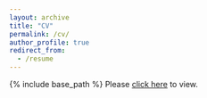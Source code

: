 ```yaml
---
layout: archive
title: "CV"
permalink: /cv/
author_profile: true
redirect_from:
  - /resume
---
```


{% include base_path %}
Please [click here](https://mundrapranay.github.io/files/resume.pdf) to view.



